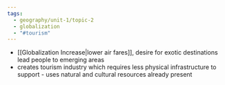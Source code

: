```yaml
---
tags:
  - geography/unit-1/topic-2
  - globalization
  - "#tourism"
---
```

- [[Globalization Increase|lower air fares]], desire for exotic destinations lead people to emerging areas 
- creates tourism industry which requires less physical infrastructure to support - uses natural and cultural resources already present